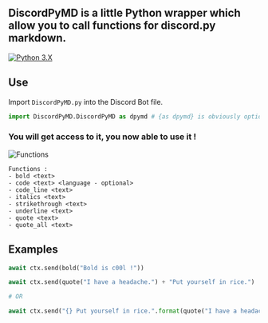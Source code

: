 ## DiscordPyMD is a little Python wrapper which allow you to call functions for discord.py markdown. 

[![Python 3.X](https://forthebadge.com/images/badges/made-with-python.svg)](https://www.python.org/downloads/release/python-380/)

## Use

Import `DiscordPyMD.py` into the Discord Bot file.

```py
import DiscordPyMD.DiscordPyMD as dpymd # {as dpymd} is obviously optional.
```

### You will get access to it, you now able to use it !

![Functions](https://0xthxmxs.github.io/repo/img/project/dpymd/functions.png)

```
Functions :
- bold <text>
- code <text> <language - optional>
- code_line <text>
- italics <text>
- strikethrough <text>
- underline <text>
- quote <text>
- quote_all <text>
```

## Examples

```py
await ctx.send(bold("Bold is c00l !"))
```
```py
await ctx.send(quote("I have a headache.") + "Put yourself in rice.")

# OR

await ctx.send("{} Put yourself in rice.".format(quote("I have a headache.")))
```
